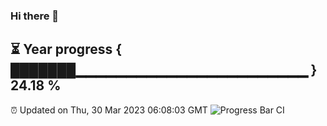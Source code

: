 ### Hi there 👋
⏳ Year progress { ███████▁▁▁▁▁▁▁▁▁▁▁▁▁▁▁▁▁▁▁▁▁▁▁ } 24.18 %
---
⏰ Updated on Thu, 30 Mar 2023 06:08:03 GMT
![Progress Bar CI](https://github.com/Moyi321/Moyi321/workflows/Progress%20Bar%20CI/badge.svg)
